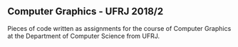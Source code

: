 ## Computer Graphics - UFRJ 2018/2

Pieces of code written as assignments for the course of Computer Graphics at the Department of Computer Science from UFRJ.